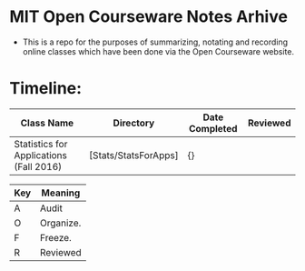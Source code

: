 # MIT Open Courseware Notes Arhive
- This is a repo for the purposes of summarizing, notating and recording online classes which have been done via the Open Courseware website.

# Timeline:

| Class Name                              | Directory                          | Date Completed | Reviewed |
| ----------------------------------------| ---------------------------------- | ---------------| ---------|
| Statistics for Applications (Fall 2016) | [Stats/StatsForApps]               | {}             |          |



| Key |    Meaning   |
| --- | ------------ |
| A   |  Audit       |
| O   |  Organize.   |
| F   |  Freeze.     |
| R   |  Reviewed    |
